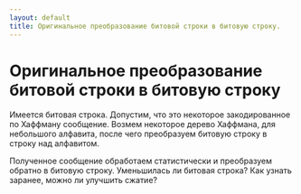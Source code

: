 ```yaml
---
layout: default
title: Оригинальное преобразование битовой строки в битовую строку.
---
```



# Оригинальное преобразование битовой строки в битовую строку

Имеется битовая строка. Допустим, что это некоторое закодированное по Хаффману
сообщение. Возмем  некоторое дерево Хаффмана, для небольшого алфавита, после
чего преобразуем битовую строку в строку над алфавитом.

Полученное сообщение обработаем статистически и преобразуем обратно в битовую
строку. Уменьшилась ли битовая строка?  Как узнать заранее, можно ли улучшить
сжатие?
